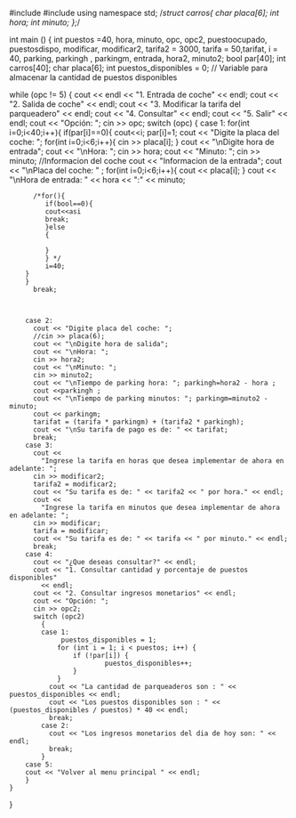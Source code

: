 #include <iostream>
#include <string>
using namespace std;
/*struct carros{
    char placa[6];
    int hora;
    int minuto;
};*/

int
main ()
{
  int puestos =40, hora, minuto, opc, opc2, puestoocupado, puestosdispo, modificar, modificar2, tarifa2 = 3000, tarifa = 50,tarifat, i = 40, parking, parkingh , parkingm, entrada, hora2, minuto2;
  bool par[40];
  int carros[40];
  char placa[6];
    int puestos_disponibles = 0; // Variable para almacenar la cantidad de puestos disponibles

  while (opc != 5)
	{
	  cout << endl << "1. Entrada de coche" << endl;
	  cout << "2. Salida de coche" << endl;
	  cout << "3. Modificar la tarifa del parqueadero" << endl;
	  cout << "4. Consultar" << endl;
	  cout << "5. Salir" << endl;
	  cout << "Opción: ";
	  cin >> opc;
	  switch (opc)
		{
		case 1:
		for(int i=0;i<40;i++){
		if(par[i]==0){
		    cout<<i;
		    par[i]=1;
		  cout << "Digite la placa del coche: ";
		  for(int i=0;i<6;i++){
		  cin >> placa[i];
		  }
		  cout << "\nDigite hora de entrada";
		  cout << "\nHora: "; 
		  cin >> hora;
		  cout << "Minuto: ";
		  cin >> minuto;
		  //Informacion del coche 
		  cout << "Informacion de la entrada";
		  cout << "\nPlaca del coche: " ;
		  for(int i=0;i<6;i++){
		  cout << placa[i];
		  }
		  cout << "\nHora de entrada: " << hora << ":" << minuto;
            
		  /*for(){
		     if(bool==0){
		     cout<<asi
		     break;
		     }else
		     {

		     }
		     } */
		     i=40;
		}
		}
		  break;
		    
		

		case 2:
		  cout << "Digite placa del coche: ";
		  //cin >> placa(6);
		  cout << "\nDigite hora de salida";
		  cout << "\nHora: ";
		  cin >> hora2;
		  cout << "\nMinuto: ";
		  cin >> minuto2;
		  cout << "\nTiempo de parking hora: "; parkingh=hora2 - hora ;
		  cout <<parkingh ;
		  cout << "\nTiempo de parking minutos: "; parkingm=minuto2 - minuto; 
		  cout << parkingm;
		  tarifat = (tarifa * parkingm) + (tarifa2 * parkingh);
		  cout << "\nSu tarifa de pago es de: " << tarifat;
		  break;
		case 3:
		  cout <<
			"Ingrese la tarifa en horas que desea implementar de ahora en adelante: ";
		  cin >> modificar2;
		  tarifa2 = modificar2;
		  cout << "Su tarifa es de: " << tarifa2 << " por hora." << endl;
		  cout <<
			"Ingrese la tarifa en minutos que desea implementar de ahora en adelante: ";
		  cin >> modificar;
		  tarifa = modificar;
		  cout << "Su tarifa es de: " << tarifa << " por minuto." << endl;
		  break;
		case 4:
		  cout << "¿Que deseas consultar?" << endl;
		  cout << "1. Consultar cantidad y porcentaje de puestos disponibles"
			<< endl;
		  cout << "2. Consultar ingresos monetarios" << endl;
		  cout << "Opción: ";
		  cin >> opc2;
		  switch (opc2)
			{
			case 1:
                 puestos_disponibles = 1;
                for (int i = 1; i < puestos; i++) {
                    if (!par[i]) {
                            puestos_disponibles++;
                    }
                }
			  cout << "La cantidad de parqueaderos son : " << puestos_disponibles << endl;
			  cout << "Los puestos disponibles son : " << (puestos_disponibles / puestos) * 40 << endl;
			  break;
			case 2:
			  cout << "Los ingresos monetarios del dia de hoy son: " << endl;
			  break;
			}
		case 5:
	    cout << "Volver al menu principal " << endl;	
		}
	}
}
